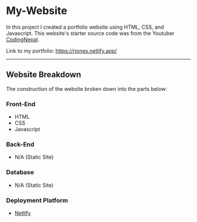 # My-Website

In this project I created a portfolio website using HTML, CSS, and Javascript. This website's starter source code was from the Youtuber [CodingNepal](https://www.youtube.com/channel/UCk7xIEmd3MeyhIu2StLX5yA).

Link to my portfolio: https://rjones.netlify.app/


---

## Website Breakdown

The construction of the website broken down into the parts below:

### Front-End

- HTML
- CSS
- Javascript


### Back-End 

- N/A (Static Site)


### Database 

- N/A (Static Site)

### Deployment Platform

- [Netlify](https://app.netlify.com/)

